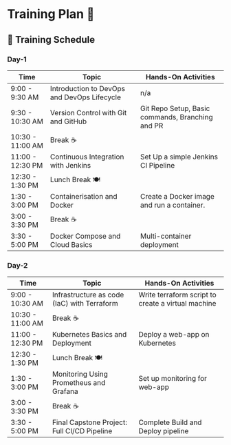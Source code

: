 # Training Plan 🚀

## 📅 Training Schedule

### Day-1

| Time | Topic | Hands-On Activities |
|------|-------|---------------------|
| 9:00 - 9:30 AM | Introduction to DevOps and DevOps Lifecycle| n/a|
| 9:30 - 10:30 AM | Version Control with Git and GitHub | Git Repo Setup, Basic commands, Branching and PR |
| 10:30 - 11:00 AM | Break ☕ | |
| 11:00 - 12:30 PM | Continuous Integration with Jenkins | Set Up a simple Jenkins CI Pipeline |
| 12:30 - 1:30 PM | Lunch Break 🍽️ |  |
| 1:30 - 3:00 PM | Containerisation and Docker | Create a Docker image and run a container. |
| 3:00 - 3:30 PM | Break ☕ | |
| 3:30 - 5:00 PM | Docker Compose and Cloud Basics | Multi-container deployment |


### Day-2

| Time | Topic | Hands-On Activities |
|------|-------|---------------------|
| 9:00 - 10:30 AM | Infrastructure as code (IaC) with Terraform | Write terraform script to create a virtual machine |
| 10:30 - 11:00 AM | Break ☕ | |
| 11:00 - 12:30 PM | Kubernetes Basics and Deployment | Deploy a web-app on Kubernetes |
| 12:30 - 1:30 PM | Lunch Break 🍽️ |  |
| 1:30 - 3:00 PM | Monitoring Using Prometheus and Grafana | Set up monitoring for web-app |
| 3:00 - 3:30 PM | Break ☕ | |
| 3:30 - 5:00 PM | Final Capstone Project: Full CI/CD Pipeline | Complete Build and Deploy pipeline |
